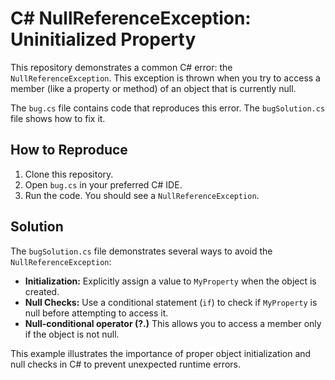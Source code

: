 # C# NullReferenceException: Uninitialized Property

This repository demonstrates a common C# error: the `NullReferenceException`. This exception is thrown when you try to access a member (like a property or method) of an object that is currently null.

The `bug.cs` file contains code that reproduces this error. The `bugSolution.cs` file shows how to fix it.

## How to Reproduce

1. Clone this repository.
2. Open `bug.cs` in your preferred C# IDE.
3. Run the code. You should see a `NullReferenceException`.

## Solution

The `bugSolution.cs` file demonstrates several ways to avoid the `NullReferenceException`:
* **Initialization:** Explicitly assign a value to `MyProperty` when the object is created.
* **Null Checks:** Use a conditional statement (`if`) to check if `MyProperty` is null before attempting to access it.
* **Null-conditional operator (?.)**  This allows you to access a member only if the object is not null.

This example illustrates the importance of proper object initialization and null checks in C# to prevent unexpected runtime errors.